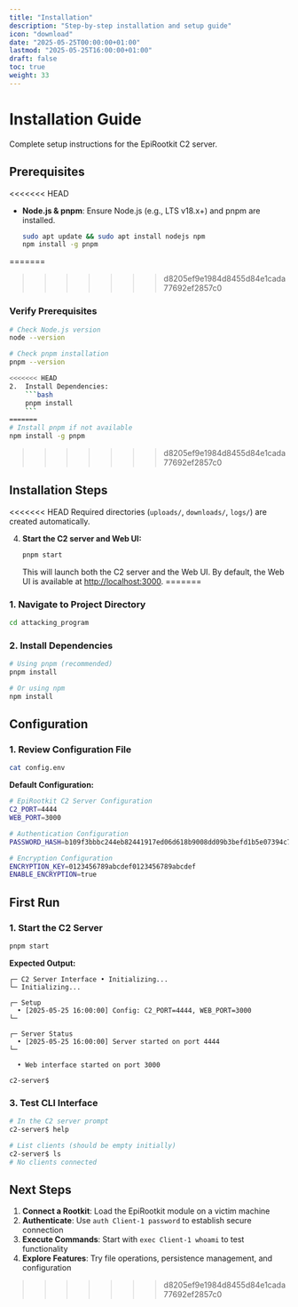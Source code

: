 ```yaml
---
title: "Installation"
description: "Step-by-step installation and setup guide"
icon: "download"
date: "2025-05-25T00:00:00+01:00"
lastmod: "2025-05-25T16:00:00+01:00"
draft: false
toc: true
weight: 33
---
```


# Installation Guide

Complete setup instructions for the EpiRootkit C2 server.

## Prerequisites

<<<<<<< HEAD
*   **Node.js & pnpm**: Ensure Node.js (e.g., LTS v18.x+) and pnpm are installed.
    ```bash
    sudo apt update && sudo apt install nodejs npm
    npm install -g pnpm
    ```
=======
>>>>>>> d8205ef9e1984d8455d84e1cada77692ef2857c0

### Verify Prerequisites
```bash
# Check Node.js version
node --version

# Check pnpm installation
pnpm --version

<<<<<<< HEAD
2.  Install Dependencies:
    ```bash
    pnpm install
    ```
=======
# Install pnpm if not available
npm install -g pnpm
```
>>>>>>> d8205ef9e1984d8455d84e1cada77692ef2857c0

## Installation Steps

<<<<<<< HEAD
Required directories (`uploads/`, `downloads/`, `logs/`) are created automatically.

4.  **Start the C2 server and Web UI:**
    ```bash
    pnpm start
    ```
    This will launch both the C2 server and the Web UI. By default, the Web UI is available at [http://localhost:3000](http://localhost:3000).
=======
### 1. Navigate to Project Directory
```bash
cd attacking_program
```

### 2. Install Dependencies
```bash
# Using pnpm (recommended)
pnpm install

# Or using npm
npm install
```


## Configuration

### 1. Review Configuration File
```bash
cat config.env
```

**Default Configuration:**
```bash
# EpiRootkit C2 Server Configuration
C2_PORT=4444
WEB_PORT=3000

# Authentication Configuration
PASSWORD_HASH=b109f3bbbc244eb82441917ed06d618b9008dd09b3befd1b5e07394c706a8bb980b1d7785e5976ec049b46df5f1326af5a2ea6d103fd07c95385ffab0cacbc86

# Encryption Configuration
ENCRYPTION_KEY=0123456789abcdef0123456789abcdef
ENABLE_ENCRYPTION=true
```


## First Run

### 1. Start the C2 Server
```bash
pnpm start
```

**Expected Output:**
```
┌─ C2 Server Interface • Initializing...
└─ Initializing...

┌─ Setup
  • [2025-05-25 16:00:00] Config: C2_PORT=4444, WEB_PORT=3000
└─

┌─ Server Status
  • [2025-05-25 16:00:00] Server started on port 4444
└─

  • Web interface started on port 3000

c2-server$ 
```


### 3. Test CLI Interface
```bash
# In the C2 server prompt
c2-server$ help

# List clients (should be empty initially)
c2-server$ ls
# No clients connected
```


## Next Steps

1. **Connect a Rootkit**: Load the EpiRootkit module on a victim machine
2. **Authenticate**: Use `auth Client-1 password` to establish secure connection
3. **Execute Commands**: Start with `exec Client-1 whoami` to test functionality
4. **Explore Features**: Try file operations, persistence management, and configuration
>>>>>>> d8205ef9e1984d8455d84e1cada77692ef2857c0
